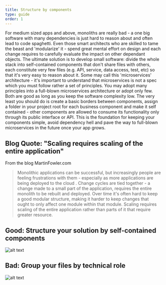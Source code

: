 ```yaml
---
title: Structure by components
type: guide
order: 1
---
```


For medium sized apps and above, monoliths are really bad - a one big software with many dependencies is just hard to reason about and often lead to code spaghetti. Even those smart architects who are skilled to tame the beast and 'modularize' it - spend great mental effort on design and each change requires to carefully evaluate the impact on other dependant objects. The ultimate solution is to develop small software: divide the whole stack into self-contained components that don't share files with others, each constitute very few files (e.g. API, service, data access, test, etc) so that it's very easy to reason about it. Some may call this 'microservices' architecture - it's important to understand that microservices is not a spec which you must follow rather a set of principles. You may adopt many principles into a full-blown microservices architecture or adopt only few. Both are good as long as you keep the software complexity low. The very least you should do is create a basic borders between components, assign a folder in your project root for each business component and make it self contained - other components are allowed to consume its functionality only through its public interface or API. This is the foundation for keeping your components simple, avoid dependency hell and pave the way to full-blown microservices in the future once your app grows.


## Blog Quote: "Scaling requires scaling of the entire application"
 From the blog MartinFowler.com
 
 > Monolithic applications can be successful, but increasingly people are feeling frustrations with them - especially as more applications are being deployed to the cloud . Change cycles are tied together - a change made to a small part of the application, requires the entire monolith to be rebuilt and deployed. Over time it's often hard to keep a good modular structure, making it harder to keep changes that ought to only affect one module within that module. Scaling requires scaling of the entire application rather than parts of it that require greater resource.

 
 
 ## Good: Structure your solution by self-contained components
![alt text](https://raw.githubusercontent.com/i0natan/nodebestpractices/master/assets/images/structurebycomponents.PNG "Structuring solution by components")

  

## Bad: Group your files by technical role
![alt text](https://raw.githubusercontent.com/i0natan/nodebestpractices/master/assets/images/structurebyroles.PNG "Structuring solution by technical roles")
